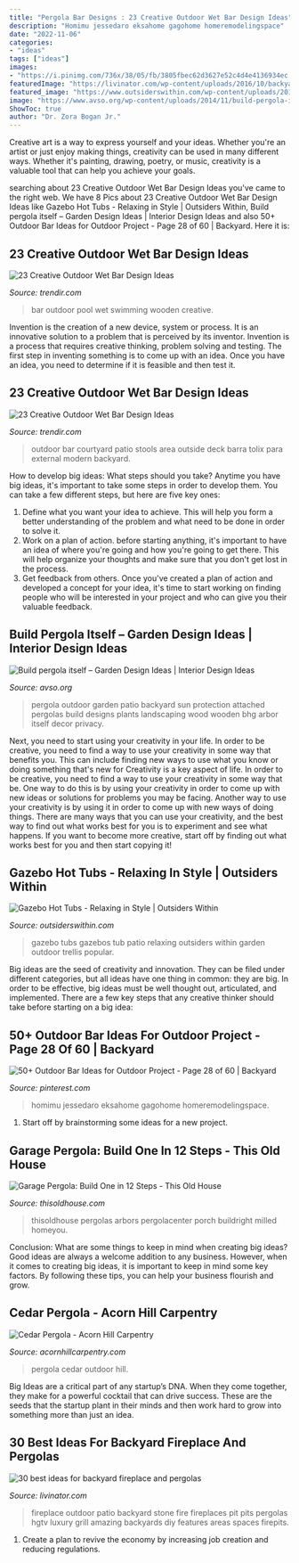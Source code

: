 ```yaml
---
title: "Pergola Bar Designs : 23 Creative Outdoor Wet Bar Design Ideas"
description: "Homimu jessedaro eksahome gagohome homeremodelingspace"
date: "2022-11-06"
categories:
- "ideas"
tags: ["ideas"]
images:
- "https://i.pinimg.com/736x/38/05/fb/3805fbec62d3627e52c4d4e4136934ec.jpg"
featuredImage: "https://livinator.com/wp-content/uploads/2016/10/backyard-fireplace-and-pergolas-12.jpeg"
featured_image: "https://www.outsiderswithin.com/wp-content/uploads/2018/05/gazebo-hot-tub-1024x675.jpg"
image: "https://www.avso.org/wp-content/uploads/2014/11/build-pergola-itself-garden-design-ideas-1415627932.jpg"
ShowToc: true
author: "Dr. Zora Bogan Jr."
---
```



Creative art is a way to express yourself and your ideas. Whether you're an artist or just enjoy making things, creativity can be used in many different ways. Whether it's painting, drawing, poetry, or music, creativity is a valuable tool that can help you achieve your goals.

	

		
searching about 23 Creative Outdoor Wet Bar Design Ideas you've came to the right web. We have 8 Pics about 23 Creative Outdoor Wet Bar Design Ideas like Gazebo Hot Tubs - Relaxing in Style | Outsiders Within, Build pergola itself – Garden Design Ideas | Interior Design Ideas and also 50+ Outdoor Bar Ideas for Outdoor Project - Page 28 of 60 | Backyard. Here it is:
		
    
## 23 Creative Outdoor Wet Bar Design Ideas

<img loading=lazy src="https://cdn.trendir.com/wp-content/uploads/2016/06/Wooden-outdoor-swimming-pool-bar-900x1202.jpg" onerror="this.onerror=null;this.src='https://tse1.mm.bing.net/th?id=OIP.bxkV6hdNcbwcZ6HNZd0VeQHaJ5&amp;pid=15.1';" alt="23 Creative Outdoor Wet Bar Design Ideas">

_Source: trendir.com_

>bar outdoor pool wet swimming wooden creative. 

	

Invention is the creation of a new device, system or process. It is an innovative solution to a problem that is perceived by its inventor. Invention is a process that requires creative thinking, problem solving and testing. The first step in inventing something is to come up with an idea. Once you have an idea, you need to determine if it is feasible and then test it.

    
## 23 Creative Outdoor Wet Bar Design Ideas

<img loading=lazy src="http://cdn.trendir.com/wp-content/uploads/2016/06/Courtyard-outdoor-bar-900x1600.jpg" onerror="this.onerror=null;this.src='https://tse3.mm.bing.net/th?id=OIP.h1x1L6p5y-Yy9Lm1LVC9igHaNK&amp;pid=15.1';" alt="23 Creative Outdoor Wet Bar Design Ideas">

_Source: trendir.com_

>outdoor bar courtyard patio stools area outside deck barra tolix para external modern backyard. 

	

How to develop big ideas: What steps should you take?
Anytime you have big ideas, it's important to take some steps in order to develop them. You can take a few different steps, but here are five key ones: 
1. Define what you want your idea to achieve. This will help you form a better understanding of the problem and what need to be done in order to solve it. 
2. Work on a plan of action. before starting anything, it's important to have an idea of where you're going and how you're going to get there. This will help organize your thoughts and make sure that you don't get lost in the process. 
3. Get feedback from others. Once you've created a plan of action and developed a concept for your idea, it's time to start working on finding people who will be interested in your project and who can give you their valuable feedback.

    
## Build Pergola Itself – Garden Design Ideas | Interior Design Ideas

<img loading=lazy src="https://www.avso.org/wp-content/uploads/2014/11/build-pergola-itself-garden-design-ideas-1415627932.jpg" onerror="this.onerror=null;this.src='https://tse4.mm.bing.net/th?id=OIP.pPirNV0quUr6n9ZdlwMIygHaJ3&amp;pid=15.1';" alt="Build pergola itself – Garden Design Ideas | Interior Design Ideas">

_Source: avso.org_

>pergola outdoor garden patio backyard sun protection attached pergolas build designs plants landscaping wood wooden bhg arbor itself decor privacy. 

	

Next, you need to start using your creativity in your life. In order to be creative, you need to find a way to use your creativity in some way that benefits you. This can include finding new ways to use what you know or doing something that's new for
Creativity is a key aspect of life. In order to be creative, you need to find a way to use your creativity in some way that be. One way to do this is by using your creativity in order to come up with new ideas or solutions for problems you may be facing. Another way to use your creativity is by using it in order to come up with new ways of doing things. There are many ways that you can use your creativity, and the best way to find out what works best for you is to experiment and see what happens. If you want to become more creative, start off by finding out what works best for you and then start copying it!

    
## Gazebo Hot Tubs - Relaxing In Style | Outsiders Within

<img loading=lazy src="https://www.outsiderswithin.com/wp-content/uploads/2018/05/gazebo-hot-tub-1024x675.jpg" onerror="this.onerror=null;this.src='https://tse4.mm.bing.net/th?id=OIP.NYK5CKx1ay9NzQ8vJlNs9wHaE4&amp;pid=15.1';" alt="Gazebo Hot Tubs - Relaxing in Style | Outsiders Within">

_Source: outsiderswithin.com_

>gazebo tubs gazebos tub patio relaxing outsiders within garden outdoor trellis popular. 

	

Big ideas are the seed of creativity and innovation. They can be filed under different categories, but all ideas have one thing in common: they are big. In order to be effective, big ideas must be well thought out, articulated, and implemented. There are a few key steps that any creative thinker should take before starting on a big idea: 

    
## 50+ Outdoor Bar Ideas For Outdoor Project - Page 28 Of 60 | Backyard

<img loading=lazy src="https://i.pinimg.com/736x/38/05/fb/3805fbec62d3627e52c4d4e4136934ec.jpg" onerror="this.onerror=null;this.src='https://tse1.mm.bing.net/th?id=OIP.ku11AAgvQzwkSLHdx20YxQHaJP&amp;pid=15.1';" alt="50+ Outdoor Bar Ideas for Outdoor Project - Page 28 of 60 | Backyard">

_Source: pinterest.com_

>homimu jessedaro eksahome gagohome homeremodelingspace. 

	

1. Start off by brainstorming some ideas for a new project.

    
## Garage Pergola: Build One In 12 Steps - This Old House

<img loading=lazy src="https://cdn.vox-cdn.com/thumbor/IU4u2omvxQcHfV2QfouGpcQQQzs=/0x0:3000x2000/1400x1050/filters:focal(1260x760:1740x1240):no_upscale()/cdn.vox-cdn.com/uploads/chorus_image/image/65892933/howto_pergola_01.0.jpg" onerror="this.onerror=null;this.src='https://tse4.mm.bing.net/th?id=OIP.gTOVPK5lt2o7NVkft1S6fAHaFj&amp;pid=15.1';" alt="Garage Pergola: Build One in 12 Steps - This Old House">

_Source: thisoldhouse.com_

>thisoldhouse pergolas arbors pergolacenter porch buildright milled homeyou. 

	

Conclusion: What are some things to keep in mind when creating big ideas?
Good ideas are always a welcome addition to any business. However, when it comes to creating big ideas, it is important to keep in mind some key factors. By following these tips, you can help your business flourish and grow.

    
## Cedar Pergola - Acorn Hill Carpentry

<img loading=lazy src="https://acornhillcarpentry.com/wp-content/uploads/2015/12/Cedar-Pergola.jpg" onerror="this.onerror=null;this.src='https://tse4.mm.bing.net/th?id=OIP.Spk97Ruu_bG5rm06xV9bTwHaHD&amp;pid=15.1';" alt="Cedar Pergola - Acorn Hill Carpentry">

_Source: acornhillcarpentry.com_

>pergola cedar outdoor hill. 

	

Big Ideas are a critical part of any startup’s DNA. When they come together, they make for a powerful cocktail that can drive success. These are the seeds that the startup plant in their minds and then work hard to grow into something more than just an idea. 

    
## 30 Best Ideas For Backyard Fireplace And Pergolas

<img loading=lazy src="https://livinator.com/wp-content/uploads/2016/10/backyard-fireplace-and-pergolas-12.jpeg" onerror="this.onerror=null;this.src='https://tse3.mm.bing.net/th?id=OIP.RMbcWQ1cvp3njeWQWvE2CgHaE8&amp;pid=15.1';" alt="30 best ideas for backyard fireplace and pergolas">

_Source: livinator.com_

>fireplace outdoor patio backyard stone fire fireplaces pit pits pergolas hgtv luxury grill amazing backyards diy features areas spaces firepits. 

	

1. Create a plan to revive the economy by increasing job creation and reducing regulations. 

